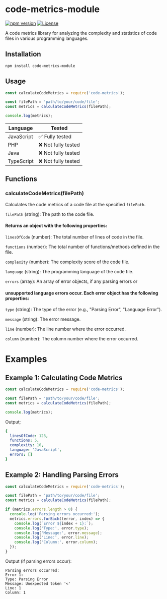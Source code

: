 # code-metrics-module

[![npm version](https://img.shields.io/npm/v/code-metrics.svg)](https://www.npmjs.com/package/code-metrics)
[![License](https://img.shields.io/badge/license-MIT-blue.svg)](https://opensource.org/licenses/MIT)

A code metrics library for analyzing the complexity and statistics of code files in various programming languages.

## Installation

```shell
npm install code-metrics-module
```
## Usage
```javascript
const calculateCodeMetrics = require('code-metrics');

const filePath = 'path/to/your/code/file';
const metrics = calculateCodeMetrics(filePath);

console.log(metrics);
```

| Language    | Tested |
| --------- | ----------- |
| JavaScript| ✅ Fully tested |
| PHP|❌ Not fully tested|
| Java|❌ Not fully tested|
| TypeScript|❌ Not fully tested|



## Functions

### calculateCodeMetrics(filePath)
Calculates the code metrics of a code file at the specified `filePath`.

`filePath` (string): The path to the code file.
#### Returns an object with the following properties:
`linesOfCode` (number): The total number of lines of code in the file.

`functions` (number): The total number of functions/methods defined in the file.

`complexity` (number): The complexity score of the code file.

`language` (string): The programming language of the code file.

`errors` (array): An array of error objects, if any parsing errors or 

#### unsupported language errors occur. Each error object has the following properties:
`type` (string): The type of the error (e.g., "Parsing Error", "Language Error").

`message` (string): The error message.

`line` (number): The line number where the error occurred.

`column` (number): The column number where the error occurred.

# Examples

## Example 1: Calculating Code Metrics

```javascript
const calculateCodeMetrics = require('code-metrics');

const filePath = 'path/to/your/code/file';
const metrics = calculateCodeMetrics(filePath);

console.log(metrics);
```
Output;
```yaml
{
  linesOfCode: 123,
  functions: 5,
  complexity: 10,
  language: 'JavaScript',
  errors: []
}
```

## Example 2: Handling Parsing Errors

```javascript
const calculateCodeMetrics = require('code-metrics');

const filePath = 'path/to/your/code/file';
const metrics = calculateCodeMetrics(filePath);

if (metrics.errors.length > 0) {
  console.log('Parsing errors occurred:');
  metrics.errors.forEach((error, index) => {
    console.log(`Error ${index + 1}:`);
    console.log('Type:', error.type);
    console.log('Message:', error.message);
    console.log('Line:', error.line);
    console.log('Column:', error.column);
  });
}
```
Output (if parsing errors occur):


```vbnet
Parsing errors occurred:
Error 1:
Type: Parsing Error
Message: Unexpected token '<'
Line: 1
Column: 1
```

